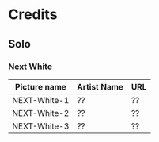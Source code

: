 # Credits

## Solo

### Next White

Picture name | Artist Name | URL
-- | -- | --
NEXT-White-1 | ?? | ??
NEXT-White-2 | ?? | ??
NEXT-White-3 | ?? | ??

